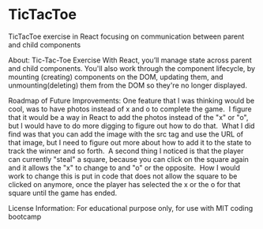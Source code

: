 # TicTacToe
TicTacToe exercise in React focusing on communication between parent and child components 

About: Tic-Tac-Toe Exercise With React, you’ll manage state across parent and child components. You'll also work through the component lifecycle, by mounting (creating) components on the DOM, updating them, and unmounting(deleting) them from the DOM so they're no longer displayed.

Roadmap of Future Improvements: One feature that I was thinking would be cool, was to have photos instead of x and o to complete the game.  I figure that it would be a way in React to add the photos instead of the "x" or "o", but I would have to do more digging to figure out how to do that.  What I did find was that you can add the image with the src tag and use the URL of that image, but I need to figure out more about how to add it to the state to track the winner and so forth.  A second thing I noticed is that the player can currently "steal" a square, because you can click on the square again and it allows the "x" to change to and "o" or the opposite.  How I would work to change this is put in code that does not allow the square to be clicked on anymore, once the player has selected the x or the o for that square until the game has ended. 

License Information: For educational purpose only, for use with MIT coding bootcamp
